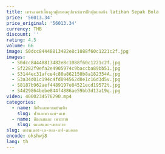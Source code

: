 ```yaml
---
title: เทรนเนอร์เลี้ยงลูกฟุตบอลอุปกรณ์การฝึกฟุตบอลยิง latihan Sepak Bola
price: '56013.34'
price_original: '56013.34'
currency: THB
discount: ''
rating: 4.5
volume: 66
image: S0dcc84448813482e8c1088f60c1221c2f.jpg
images:
  - S0dcc84448813482e8c1088f60c1221c2f.jpg
  - Sf2282f9efa2e4905974c9baccba89bb51.jpg
  - S3144ec31afce4c80a862150b8a182354A.jpg
  - S3a34d01c194c4fd094562d8e1c16d3d5v.jpg
  - S8187b962aef4489197e84521ecd19572t.jpg
  - S4d29864bebe844f4886ae59bb3d13a19q.jpg
video: 4000234576290.mp4
categories:
  - name: กีฬาและความบันเทิง
    slug: ฬาและความบ-นเท
  - name: ฟิตเนสและ เพาะกาย
    slug: ตเนสและ-เพาะกาย
slug: เทรนเนอร-เล-ยงล-กฟ-ตบอลอ
encode: okshwj8
lang: th
---
```

  